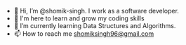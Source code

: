 - 👋 Hi, I’m @shomik-singh. I work as a software developer. 
- 👀 I'm here to learn and grow my coding skills
- 🌱 I’m currently learning Data Structures and Algorithms.
- 📫 How to reach me shomiksingh96@gmail.com

<!---
shomik-singh/shomik-singh is a ✨ special ✨ repository because its `README.md` (this file) appears on your GitHub profile.
You can click the Preview link to take a look at your changes.
--->
